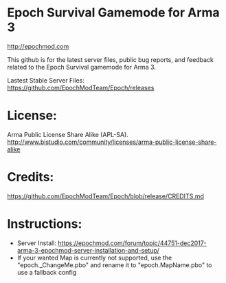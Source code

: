 Epoch Survival Gamemode for Arma 3
=====

http://epochmod.com

This github is for the latest server files, public bug reports, and feedback related to the Epoch Survival gamemode for Arma 3.

Lastest Stable Server Files:
https://github.com/EpochModTeam/Epoch/releases

License:
=====
Arma Public License Share Alike (APL-SA).
http://www.bistudio.com/community/licenses/arma-public-license-share-alike

Credits:
=====
https://github.com/EpochModTeam/Epoch/blob/release/CREDITS.md

Instructions:
=====
- Server Install: https://epochmod.com/forum/topic/44751-dec2017-arma-3-epochmod-server-installation-and-setup/
- If your wanted Map is currently not supported, use the "epoch._ChangeMe.pbo" and rename it to "epoch.MapName.pbo" to use a fallback config
